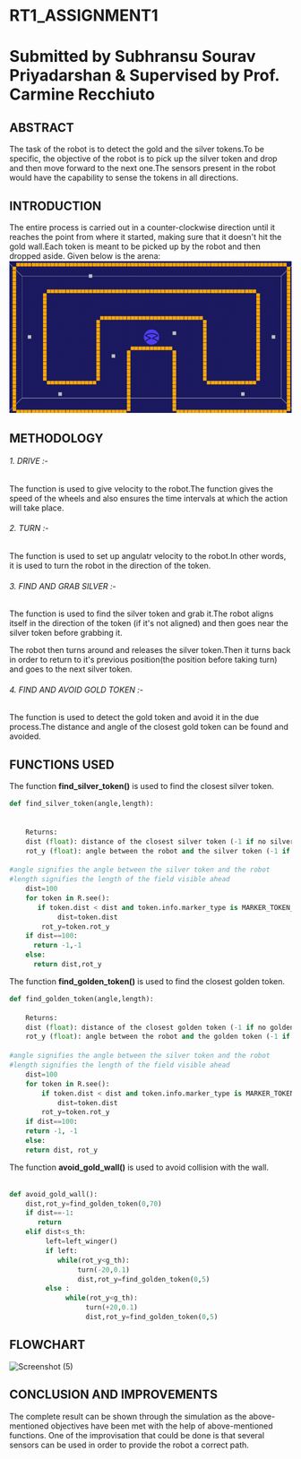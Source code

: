 # RT1_ASSIGNMENT1
# Submitted by Subhransu Sourav Priyadarshan & Supervised by Prof. Carmine Recchiuto
## ABSTRACT

The task of the robot is to detect the gold and the silver tokens.To be specific, the objective of the robot is to pick up the silver token and drop and then move forward to the next one.The sensors present in the robot would have the capability to sense the tokens in all directions.

## INTRODUCTION

The entire process is carried out in a counter-clockwise direction until it reaches the point from where it started, making sure that it doesn't hit the gold wall.Each token is meant to be picked up by the robot and then dropped aside.
Given below is the arena:
![arena](arena.png)

## METHODOLOGY

###### 1. DRIVE :-
        
The function is used to give velocity to the robot.The function gives the speed of the wheels and also ensures the time intervals at which the action will take place.

###### 2. TURN :-

The function is used to set up angulatr velocity to the robot.In other words, it is used to turn the robot in the direction of the token.

###### 3. FIND AND GRAB SILVER :-

The function is used to find the silver token and grab it.The robot aligns itself in the direction of the token (if it's not aligned) and then goes near the silver token before grabbing it.

The robot then turns around and releases the silver token.Then it turns back in order to return to it's previous position(the position before taking turn) and goes to the next silver token.

###### 4. FIND AND AVOID GOLD TOKEN :-

The function is used to detect the gold token and avoid it in the due process.The distance and angle of the closest gold token can be found and avoided.

## FUNCTIONS USED

The function __find_silver_token()__ is used to find the closest silver token.
```python
def find_silver_token(angle,length):
    

    Returns:
	dist (float): distance of the closest silver token (-1 if no silver token is detected)
	rot_y (float): angle between the robot and the silver token (-1 if no silver token is detected)
    
#angle signifies the angle between the silver token and the robot
#length signifies the length of the field visible ahead
    dist=100
    for token in R.see():
       if token.dist < dist and token.info.marker_type is MARKER_TOKEN_SILVER and angle+length>=token.rot_y>=angle-length:
            dist=token.dist
	    rot_y=token.rot_y
    if dist==100:
      return -1,-1
    else:
      return dist,rot_y
```

The function __find_golden_token()__ is used to find the closest golden token.

```python
def find_golden_token(angle,length):
 
    Returns:
	dist (float): distance of the closest golden token (-1 if no golden token is detected)
	rot_y (float): angle between the robot and the golden token (-1 if no golden token is detected)
    
#angle signifies the angle between the silver token and the robot
#length signifies the length of the field visible ahead   
    dist=100
    for token in R.see():
        if token.dist < dist and token.info.marker_type is MARKER_TOKEN_GOLD and  angle+length>=token.rot_y>=angle-length:
            dist=token.dist
	    rot_y=token.rot_y
    if dist==100:
	return -1, -1
    else:
   	return dist, rot_y
```
The function __avoid_gold_wall()__ is used to avoid collision with the wall.

```python

def avoid_gold_wall():
    dist,rot_y=find_golden_token(0,70)
    if dist==-1:
       return
    elif dist<s_th:
         left=left_winger()
         if left:
            while(rot_y<g_th):
                 turn(-20,0.1)
                 dist,rot_y=find_golden_token(0,5)
         else :
              while(rot_y<g_th):
                   turn(+20,0.1)
                   dist,rot_y=find_golden_token(0,5)
```
                   
## FLOWCHART
![Screenshot (5)](https://user-images.githubusercontent.com/93926797/188450244-92a6d503-d55a-487c-8e68-b519c100b002.png)


## CONCLUSION AND IMPROVEMENTS 

The complete result can be shown through the simulation as the above-mentioned objectives have been met with the help of above-mentioned functions.
One of the improvisation that could be done is that several sensors can be used in order to provide the robot a correct path.
